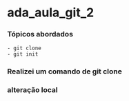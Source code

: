 # ada_aula_git_2

### Tópicos abordados
	- git clone
	- git init
	
### Realizei um comando de git clone


### alteração local
	
